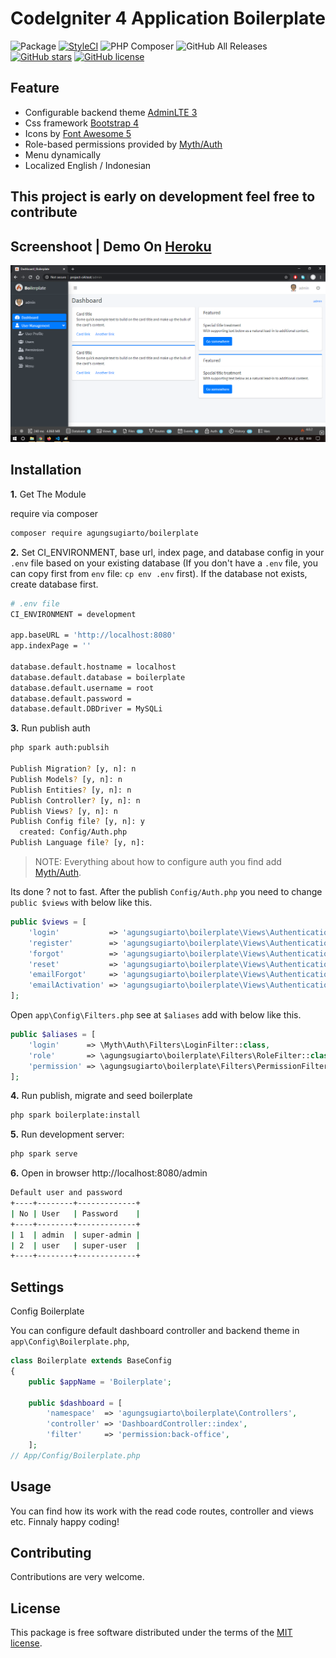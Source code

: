 
CodeIgniter 4 Application Boilerplate
=====================================
![Package](https://img.shields.io/badge/Package-agungsugiarto%2Fboilerplate-light.svg)
[![StyleCI](https://github.styleci.io/repos/243432201/shield?branch=master)](https://github.styleci.io/repos/243432201)
![PHP Composer](https://github.com/agungsugiarto/boilerplate/workflows/PHP%20Composer/badge.svg)
![GitHub All Releases](https://img.shields.io/github/downloads/agungsugiarto/boilerplate/total)
[![GitHub stars](https://img.shields.io/github/stars/agungsugiarto/boilerplate)](https://github.com/agungsugiarto/boilerplate/stargazers)
[![GitHub license](https://img.shields.io/github/license/agungsugiarto/boilerplate)](https://github.com/agungsugiarto/boilerplate/blob/master/LICENSE.md)

Feature
-------
* Configurable backend theme [AdminLTE 3](https://adminlte.io/docs/3.0/)
* Css framework [Bootstrap 4](https://getbootstrap.com/)
* Icons by [Font Awesome 5](https://fontawesome.com/)
* Role-based permissions provided by [Myth/Auth](https://github.com/lonnieezell/myth-auth)
* Menu dynamically
* Localized English / Indonesian

This project is early on development feel free to contribute
------------------------------------------------------------
Screenshoot | Demo On [Heroku](https://boilerplate-codeigniter4.herokuapp.com/)
-------------------------------------------------------------------------------
![Dashboard](.github/dashboard.png?raw=true)

Installation
------------

**1.** Get The Module

 require via composer

```bash
composer require agungsugiarto/boilerplate
```

**2.** Set CI_ENVIRONMENT, base url, index page, and database config in your `.env` file based on your existing database (If you don't have a `.env` file, you can copy first from `env` file: `cp env .env` first). If the database not exists, create database first.

```bash
# .env file
CI_ENVIRONMENT = development

app.baseURL = 'http://localhost:8080'
app.indexPage = ''

database.default.hostname = localhost
database.default.database = boilerplate
database.default.username = root
database.default.password =
database.default.DBDriver = MySQLi
```
**3.** Run publish auth
```bash
php spark auth:publsih

Publish Migration? [y, n]: n
Publish Models? [y, n]: n
Publish Entities? [y, n]: n
Publish Controller? [y, n]: n
Publish Views? [y, n]: n
Publish Config file? [y, n]: y
  created: Config/Auth.php
Publish Language file? [y, n]:
```

> NOTE: Everything about how to configure auth you find add [Myth/Auth](https://github.com/lonnieezell/myth-auth).


Its done ? not to fast. After the publish `Config/Auth.php` you need to change
`public $views` with below like this.
```php
public $views = [
    'login'           => 'agungsugiarto\boilerplate\Views\Authentication\login',
    'register'        => 'agungsugiarto\boilerplate\Views\Authentication\register',
    'forgot'          => 'agungsugiarto\boilerplate\Views\Authentication\forgot',
    'reset'           => 'agungsugiarto\boilerplate\Views\Authentication\reset',
    'emailForgot'     => 'agungsugiarto\boilerplate\Views\Authentication\emails\fogot',
    'emailActivation' => 'agungsugiarto\boilerplate\Views\Authentication\emails\acivation',
];
```

Open `app\Config\Filters.php` see at `$aliases` add with below like this.
```php
public $aliases = [
	'login'      => \Myth\Auth\Filters\LoginFilter::class,
	'role'       => \agungsugiarto\boilerplate\Filters\RoleFilter::class,
	'permission' => \agungsugiarto\boilerplate\Filters\PermissionFilter::class,
];
```

**4.** Run publish, migrate and seed boilerplate

```bash
php spark boilerplate:install
```

**5.** Run development server:

```bash
php spark serve
```

**6.** Open in browser http://localhost:8080/admin
```bash
Default user and password
+----+--------+-------------+
| No | User   | Password    |
+----+--------+-------------+
| 1  | admin  | super-admin |
| 2  | user   | super-user  |
+----+--------+-------------+
```

Settings
--------

Config Boilerplate

You can configure default dashboard controller and backend theme in `app\Config\Boilerplate.php`,

```php
class Boilerplate extends BaseConfig
{
    public $appName = 'Boilerplate';

    public $dashboard = [
        'namespace'  => 'agungsugiarto\boilerplate\Controllers',
        'controller' => 'DashboardController::index',
        'filter'     => 'permission:back-office',
    ];
// App/Config/Boilerplate.php
```

Usage
-----
You can find how its work with the read code routes, controller and views etc. Finnaly happy coding!

Contributing
------------
Contributions are very welcome.

License
-------

This package is free software distributed under the terms of the [MIT license](LICENSE.md).